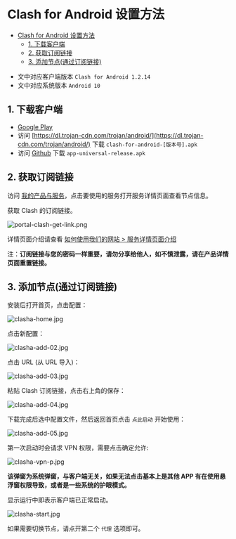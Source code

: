 # Clash for Android 设置方法

- [Clash for Android 设置方法](#clash-for-android-设置方法)
  - [1. 下载客户端](#1-下载客户端)
  - [2. 获取订阅链接](#2-获取订阅链接)
  - [3. 添加节点(通过订阅链接)](#3-添加节点通过订阅链接)

* 文中对应客户端版本 `Clash for Android 1.2.14`
* 文中对应系统版本 `Android 10`

## 1. 下载客户端 
- [Google Play](https://play.google.com/store/apps/details?id=com.github.kr328.clash)
- 访问 [https://dl.trojan-cdn.com/trojan/android/](https://dl.trojan-cdn.com/trojan/android/) 下载 `clash-for-android-[版本号].apk`
- 访问 [Github](https://github.com/Kr328/ClashForAndroid/releases) 下载 `app-universal-release.apk` 

## 2. 获取订阅链接

访问 [我的产品与服务](https://portal.shadowsocks.nz/clientarea.php?action=services)，点击要使用的服务打开服务详情页面查看节点信息。 

获取 Clash 的订阅链接。

![portal-clash-get-link.png](/images/portal-clash-get-link.png)

详情页面介绍请查看 [如何使用我们的网站 > 服务详情页面介绍](/zh_CN/trojan/android-igniter-setup-guide.md#服务详情页面介绍)

注：**订阅链接与您的密码一样重要，请勿分享给他人，如不慎泄露，请在产品详情页面重置链接。**

## 3. 添加节点(通过订阅链接)

安装后打开首页，点击配置：

![clasha-home.jpg](/images/trojan/clash-android/clasha-home.jpg)

点击新配置：

![clasha-add-02.jpg](/images/trojan/clash-android/clasha-add-02.jpg)

点击 URL (从 URL 导入)：

![clasha-add-03.jpg](/images/trojan/clash-android/clasha-add-03.jpg)

粘贴 Clash 订阅链接，点击右上角的保存：

![clasha-add-04.jpg](/images/trojan/clash-android/clasha-add-04.jpg)

下载完成后选中配置文件，然后返回首页点击 `点此启动` 开始使用：

![clasha-add-05.jpg](/images/trojan/clash-android/clasha-add-05.jpg)

第一次启动时会请求 VPN 权限，需要点击确定允许:

![clasha-vpn-p.jpg](/images/trojan/clash-android/clasha-vpn-p.jpg)

**该弹窗为系统弹窗，与客户端无关，如果无法点击基本上是其他 APP 有在使用悬浮窗权限导致，或者是一些系统的护眼模式。**

显示运行中即表示客户端已正常启动。

![clasha-start.jpg](/images/trojan/clash-android/clasha-start.jpg)

如果需要切换节点，请点开第二个 `代理` 选项即可。
